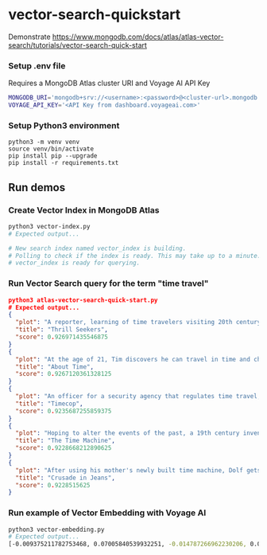 # vector-search-quickstart
Demonstrate https://www.mongodb.com/docs/atlas/atlas-vector-search/tutorials/vector-search-quick-start

### Setup .env file
Requires a MongoDB Atlas cluster URI and Voyage AI API Key
```bash
MONGODB_URI='mongodb+srv://<username>:<password>@<cluster-url>.mongodb.net/'
VOYAGE_API_KEY='<API Key from dashboard.voyageai.com>'
```

### Setup Python3 environment

```
python3 -m venv venv
source venv/bin/activate
pip install pip --upgrade
pip install -r requirements.txt
```

## Run demos

### Create Vector Index in MongoDB Atlas
```bash
python3 vector-index.py
# Expected output...

# New search index named vector_index is building.
# Polling to check if the index is ready. This may take up to a minute.
# vector_index is ready for querying.
```

### Run Vector Search query for the term "time travel"
```json
python3 atlas-vector-search-quick-start.py
# Expected output...
{
  "plot": "A reporter, learning of time travelers visiting 20th century disasters, tries to change the history they know by averting upcoming disasters.",
  "title": "Thrill Seekers",
  "score": 0.926971435546875
}
{
  "plot": "At the age of 21, Tim discovers he can travel in time and change what happens and has happened in his own life. His decision to make his world a better place by getting a girlfriend turns out not to be as easy as you might think.",
  "title": "About Time",
  "score": 0.9267120361328125
}
{
  "plot": "An officer for a security agency that regulates time travel, must fend for his life against a shady politician who has a tie to his past.",
  "title": "Timecop",
  "score": 0.9235687255859375
}
{
  "plot": "Hoping to alter the events of the past, a 19th century inventor instead travels 800,000 years into the future, where he finds humankind divided into two warring races.",
  "title": "The Time Machine",
  "score": 0.9228668212890625
}
{
  "plot": "After using his mother's newly built time machine, Dolf gets stuck involuntary in the year 1212. He ends up in a children's crusade where he confronts his new friends with modern techniques...",
  "title": "Crusade in Jeans",
  "score": 0.9228515625
}
```

### Run example of Vector Embedding with Voyage AI
```bash
python3 vector-embedding.py
# Expected output...
[-0.009375211782753468, 0.07005840539932251, -0.014787266962230206, 0.07431986182928085, .....]
```